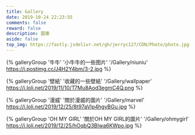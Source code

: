```yaml
---
title: Gallery
date: 2019-10-24 22:23:55
comments: false
reward: false
description: 圖庫
aside: false
top_img: https://fastly.jsdelivr.net/gh/jerryc127/CDN/Photo/photo.jpg
---
```


{% galleryGroup '牛牛' '小牛牛的一些图片' '/Gallery/niuniu' https://i.postimg.cc/J4H2Y4bm/3-2.jpg %}

{% galleryGroup '壁紙' '收藏的一些壁紙' '/Gallery/wallpaper' https://i.loli.net/2019/11/10/T7Mu8Aod3egmC4Q.png %}

{% galleryGroup '漫威' '關於漫威的圖片' '/Gallery/marvel' https://i.loli.net/2019/12/25/8t97aVlp4hgyBGu.jpg %}

{% galleryGroup 'OH MY GIRL' '關於OH MY GIRL的圖片' '/Gallery/ohmygirl' https://i.loli.net/2019/12/25/hOqbQ3BIwa6KWpo.jpg %}
